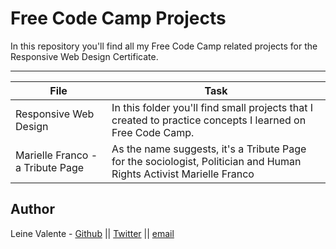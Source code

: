 # Free Code Camp Projects
In this repository you'll find all my Free Code Camp related projects for the Responsive Web Design Certificate.

---
File|Task
---|---
Responsive Web Design | In this folder you'll find small projects that I created to practice concepts I learned on Free Code Camp.
Marielle Franco - a Tribute Page | As the name suggests, it's a Tribute Page for the sociologist, Politician and Human Rights Activist Marielle Franco

## Author
Leine Valente - [Github](https://github.com/leinefran/) || [Twitter](https://twitter.com/leinefran) || [email](leine.valente@holbertonschool.com)